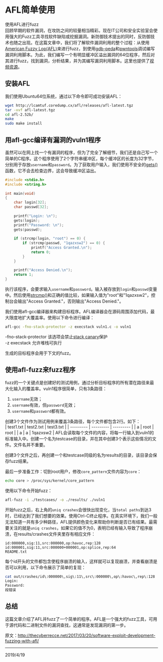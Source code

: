 # AFL简单使用

使用AFL进行fuzz  
回顾早期的软件漏洞，在攻防之间的较量相当精彩。现在IT公司和安全实验室会使用强大的Fuzz工具寻找软件缺陷或挖掘漏洞。新防御技术提出的同时，反防御技术也随之出现。在这篇文章中，我们将了解软件漏洞利用的整个过程：从使用[American Fuzzy Lop(AFL)](http://lcamtuf.coredump.cx/afl/)来进行fuzz，到使用[gdb-peda](https://github.com/longld/peda)和[pwntools](https://github.com/Gallopsled/pwntools)调试编写漏洞利用脚本。为此，我们编写一个有明显缓冲区溢出漏洞的64位程序，然后对其进行fuzz，找到漏洞，分析结果，并为其编写漏洞利用脚本。这里也提供了[视频资源](https://youtu.be/nZD9oe5TUKs)。  

## 安装AFL
我们使用Ubuntu64位系统，通过以下命令即可成功安装AFL：  
```sh
wget http://lcamtuf.coredump.cx/afl/releases/afl-latest.tgz
tar -xvf afl-latest.tgz
cd afl-2.52b/
make
sudo make install
```

## 用afl-gcc编译有漏洞的vuln1程序
虽然可以在网上找一个有漏洞的程序，但为了完全了解细节，我们还是自己写一个简单的C程序。这个程序使用了2个字符串缓冲区，每个缓冲区的长度为32字节，分别用于存放`username`和`password`。为了获取用户输入，我们使用不安全的[gets()](http://www.cplusplus.com/reference/cstdio/gets/)函数，它不会去检查边界，这会导致缓冲区溢出。  
```c
#include <stdio.h>
#include <string.h>
 
int main(void)
{
	char login[32];
	char passwd[32];
	
	printf("Login: \n");
	gets(login);
	printf("Password: \n");
	gets(passwd);
	
	if (strcmp(login, "root") == 0) {
		if (strcmp(passwd, "1qazxsw2") == 0) {
			printf("Access Granted.\n");
			return 0;
		}
	}
	
	printf("Access Denied.\n");
	return 1;
}
```
执行该程序，会要求输入`username`和`password`。输入被存放到`login`和`passwd`变量中。然后使用[strcmp()](http://www.cplusplus.com/reference/cstring/strcmp/)和正确的值比较，如果输入值为"root"和"1qazxsw2"，控制台会输出"Access Granted."，否则输出"Access Denied."。  

我们使用afl-gcc编译器来构建目标程序。AFL编译器会在源码周围添加代码，最大限度地扩大覆盖率。使用以下命令进行编译：  
```sh
afl-gcc -fno-stack-protector -z execstack vuln1.c -o vuln1
```
-fno-stack-protector 该选项会禁止[stack canary](https://en.wikipedia.org/wiki/Stack_buffer_overflow#Stack_canaries)保护  
-z execstack 允许堆栈可执行  

生成的目标程序会用于下文的fuzz。  

## 使用afl-fuzz来fuzz程序
fuzz的一个关键点是创建好的测试用例，通过分析目标程序的所有潜在路径来最大化输入的覆盖率。vuln1程序很简单，只有3条路径：  
1. `username`无效；
2. `username`有效，但`password`无效；
3. `username`和`password`都有效。

创建3个文件作为测试用例来覆盖3条路径，每个文件都包含2行。如下：  
| test1.txt | test2.txt | test3.txt |
| --------- | --------- | --------- |
| a         | root      | root      |
| a         | a         | 1qazxsw2  |
AFL会读取每个文件的内容，将每一行输入到vuln1的标准输入中。创建一个名为testcase的目录，并在其中创建3个表示这些情况的文件。文件名并不重要。  

创建3个文件之后，再创建一个和testcase同级的名为results的目录，该目录会保存fuzz结果。  

最后一步准备工作：切到root用户，修改`core_pattern`文件内容为`core`：  
```sh
echo core > /proc/sys/kernel/core_pattern
```

使用以下命令开始fuzz：  
```sh
afl-fuzz -i ./testcases/ -o ./results/ ./vuln1
```
开始fuzz之后，右上角的`uniq crashes`会很快出现变化，当`total paths`到达3时，已经达到了我们想要的效果。使用Ctrl-C终止程序。在真实环境下，我们一般无法知道一共有多少种路径，AFL提供颜色变化来帮助你判断是否已有结果。最需要关注的就是`uniq crashes`，如果它的值不为0，表明已经有输入导致了程序崩溃，在results/crashes文件夹里存有相应文件：  
```
id:000000,sig:11,src:000000,op:havoc,rep:128
id:000001,sig:11,src:000000+000001,op:splice,rep:64
README.txt
```
每个id开头的文件都包含使程序崩溃的输入，这样就可以复现崩溃，并查看崩溃是否可以利用，以下命令展示了简单的复现：  
```sh
cat out/crashes/id\:000000\,sig\:11\,src\:000000\,op\:havoc\,rep\:128 | ./vuln1
Login: 
Password: 
段错误
```


## 总结
这篇文章介绍了AFL并fuzz了一个简单的程序。AFL是一个强大的fuzz工具，可用于源代码和二进制文件的漏洞查找，这通常是发现漏洞的第一步。  



原文：http://thecyberrecce.net/2017/03/20/software-exploit-development-fuzzing-with-afl/  


---
2019/4/19  
